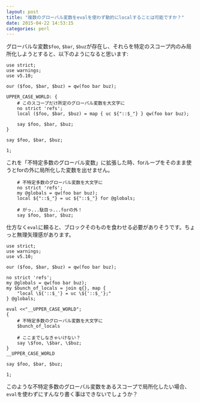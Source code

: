 ```yaml
---
layout: post
title: "複数のグローバル変数をevalを使わず動的にlocalすることは可能ですか？"
date: 2015-04-22 14:53:15
categories: perl
---
```

<p>グローバルな変数<code>$foo</code>, <code>$bar</code>, <code>$buz</code>が存在し、それらを特定のスコープ内のみ局所化しようとすると、以下のようになると思います:</p>

<pre><code>use strict;
use warnings;
use v5.10;

our ($foo, $bar, $buz) = qw(foo bar buz);

UPPER_CASE_WORLD: {
    # このスコープだけ所定のグローバル変数を大文字に
    no strict 'refs';
    local ($foo, $bar, $buz) = map { uc ${"::$_"} } qw(foo bar buz);

    say $foo, $bar, $buz;
}

say $foo, $bar, $buz;

1;
</code></pre>

<p>これを「不特定多数のグローバル変数」に拡張した時、forループをそのまま使うとforの外に局所化した変数を出せません。</p>

<pre><code>    # 不特定多数のグローバル変数を大文字に
    no strict 'refs';
    my @globals = qw(foo bar buz);
    local ${"::$_"} = uc ${"::$_"} for @globals;

    # がっ...駄目っ...forの外！
    say $foo, $bar, $buz;
</code></pre>

<p>仕方なく<code>eval</code>に頼ると、ブロックそのものを食わせる必要がありそうです。ちょっと無理矢理感があります。</p>

<pre><code>use strict;
use warnings;
use v5.10;

our ($foo, $bar, $buz) = qw(foo bar buz);

no strict 'refs';
my @globals = qw(foo bar buz);
my $bunch_of_locals = join q{}, map {
    "local \${'::$_'} = uc \${'::$_'};"
} @globals;

eval &lt;&lt;"__UPPER_CASE_WORLD";
{
    # 不特定多数のグローバル変数を大文字に
    $bunch_of_locals

    # ここまでしなきゃいけない？
    say \$foo, \$bar, \$buz;
}
__UPPER_CASE_WORLD

say $foo, $bar, $buz;

1;
</code></pre>

<p>このような不特定多数のグローバル変数をあるスコープで局所化したい場合、<code>eval</code>を使わずにすんなり書く事はできないでしょうか？</p>

